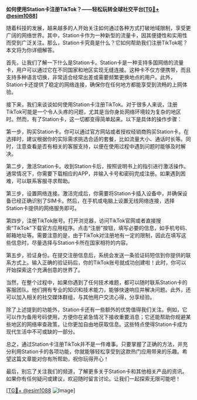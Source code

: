 **如何使用Station卡注册TikTok？——轻松玩转全球社交平台[[TG💪+ @esim1088](https://t.me/s/esim1088)]**

随着科技的发展，越来越多的人开始关注如何通过各种方式打破地域限制，享受更广阔的网络世界。其中，Station卡作为一种新型的流量卡，因其便捷性和实用性而受到广泛关注。那么，Station卡究竟是什么？它如何帮助我们注册TikTok呢？本文将为你详细解答。

首先，让我们了解一下什么是Station卡。Station卡是一种支持多国网络的流量卡，用户可以通过它在不同国家和地区实现无缝连接。这种卡不仅方便携带，而且支持多种语言切换，非常适合经常出差或需要频繁更换地点的用户。此外，Station卡还提供了稳定的网络连接，确保你在任何地方都能享受到流畅的上网体验。

接下来，我们来谈谈如何使用Station卡注册TikTok。对于很多人来说，注册TikTok可能是一个令人头疼的问题，尤其是当你身处网络环境较为复杂的地区时。然而，有了Station卡，这一切都变得简单起来。以下是具体的操作步骤：

第一步，购买Station卡。你可以通过官方网站或者授权经销商购买Station卡。在选择时，建议根据你的实际需求挑选合适的套餐，比如流量大小、通话时长等。同时，注意查看是否有相关的客服支持，以便在使用过程中遇到问题时能够及时解决。

第二步，激活Station卡。收到Station卡后，按照说明书上的指引进行激活操作。通常情况下，你需要下载相应的APP，并输入卡号和密码完成注册。如果遇到困难，可以联系客服寻求帮助。

第三步，设置网络连接。激活完成后，你需要将Station卡插入设备中，并确保设备已经正确识别了SIM卡。然后，在手机或电脑上设置无线网络连接，选择Station卡提供的网络服务即可。

第四步，注册TikTok账号。打开浏览器，访问TikTok官网或者直接搜索“TikTok”下载官方应用程序。点击“注册”按钮，填写必要的信息，如手机号码、邮箱地址等。需要注意的是，由于TikTok对注册地有一定的限制，因此在填写这些信息时，尽量选择与Station卡所在国家相符的内容。

第五步，验证身份。在提交注册信息后，系统会发送一条验证码短信到你提供的联系方式上。输入正确的验证码后，你的TikTok账号就成功创建啦！此时，你可以开始探索这个充满创意的世界了。

当然，在整个过程中，如果你遇到了任何技术难题，都可以随时联系Station卡的客服团队。他们拥有专业的知识和技术能力，能够快速响应并解决问题。此外，还可以加入相关的社交媒体群组，与其他用户交流心得，分享经验。

除了上述提到的功能外，Station卡还有一些额外的优势值得我们关注。例如，它可以作为备用号码使用，方便你在紧急情况下接收重要消息；它还能帮助你规避某些地区的网络审查政策，让你更加自由地获取信息。这些特点使得Station卡成为现代生活中不可或缺的一部分。

总之，通过Station卡注册TikTok并不是一件难事。只要掌握了正确的方法，并充分利用Station卡的各项功能，你就能够轻松享受到这款热门应用带来的乐趣。希望这篇文章能对你有所帮助，祝你玩得开心！

最后，别忘了关注我们的频道，了解更多关于Station卡和其他相关产品的资讯。如果你有任何疑问或建议，欢迎随时留言讨论。让我们一起探索无限可能吧！

[[TG💪+ @esim1088](https://t.me/s/esim1088) ![Image](https://i.postimg.cc/4NQfJmqS/Snipaste-2025-05-13-00-14-12.png)]